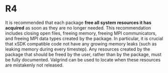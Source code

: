 # R4

It is recommended that each package **free all system resources it has 
acquired** as soon as
they are no longer needed. This recommendation includes closing open files, 
freeing memory, freeing
MPI communicators, and freeing MPI data types created by the package. In 
particular, it is crucial that
xSDK compatible code not have any growing memory leaks (such as leaking memory 
during every
timestep). Any resources created by the package that should be freed by the 
user, rather than by the
package, must be fully documented. Valgrind can be used to locate when these 
resources are
mistakenly not released.
